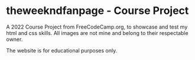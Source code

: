 # theweekndfanpage - Course Project

A 2022 Course Project from FreeCodeCamp.org, to showcase and test my html and css skills. All images are not mine and belong to their respectable owner.

The website is for educational purposes only.
